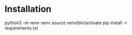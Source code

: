 Installation
============

python3 -m venv venv
source venv/bin/activate
pip install -r requirements.txt
